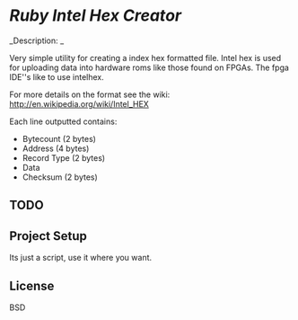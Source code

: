 # _Ruby Intel Hex Creator_

_Description: _ 

Very simple utility for creating a index hex formatted file. 
Intel hex is used for uploading data into hardware roms like
those found on FPGAs. The fpga IDE''s like to use intelhex. 

For more details on the format see the wiki:
 http://en.wikipedia.org/wiki/Intel_HEX

Each line outputted contains:
 - Bytecount   (2 bytes)
 - Address     (4 bytes)
 - Record Type (2 bytes)
 - Data  
 - Checksum    (2 bytes)

## TODO

## Project Setup
Its just a script, use it where you want. 

## License
BSD
